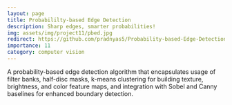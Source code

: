 ```yaml
---
layout: page
title: Probabililty-based Edge Detection
description: Sharp edges, smarter probabilities!
img: assets/img/project11/pbed.jpg
redirect: https://github.com/pradnyas5/Probability-based-Edge-Detection
importance: 11
category: computer vision
---
```


A probability-based edge detection algorithm that encapsulates usage of filter banks, half-disc masks, k-means clustering for building texture,
brightness, and color feature maps, and integration with Sobel and Canny baselines for enhanced boundary detection.
